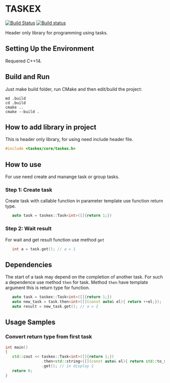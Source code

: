 # TASKEX

[![Build Status](https://travis-ci.org/zhenyatnk/taskex.svg?branch=master)](https://travis-ci.org/zhenyatnk/taskex)
[![Build status](https://ci.appveyor.com/api/projects/status/x12noh5yjnlxi2hv?svg=true)](https://ci.appveyor.com/project/zhenyatnk/taskex)

Header only library for programming using tasks.

## Setting Up the Environment

Requered C++14.

## Build and Run

Just make build folder, run CMake and then edit/build the project:

```
md .build
cd .build
cmake ..
cmake --build .
```

## How to add library in project
This is header only library, for using need include header file.
``` cpp
#include <taskex/core/taskex.h>
```

## How to use
For use need create and manange task or group tasks.

### Step 1: Create task
Create task with callable function in parameter template use function return type.
``` cpp
   auto task = taskex::Task<int>([]{return 1;})
```

### Step 2: Wait result
For wait and get result function use method `get`
``` cpp
   int a = task.get(); // a = 1
```

## Dependencies
The start of a task may depend on the completion of another task. For such a dependence use method `then` for task.
Method `then` have template argument this is return type for function.
``` cpp
   auto task = taskex::Task<int>([]{return 1;})
   auto new_task = task.then<int>([](const auto& el){ return ++el;});
   auto result = new_task.get(); // a = 2
```

## Usage Samples

### Convert return type from first task
``` cpp
int main()
{
   std::cout << taskex::Task<int>([]{return 1;})
                .then<std::string>([](const auto& el){ return std::to_string(el);})
                .get(); // in display 1
   return 0;
}
```
